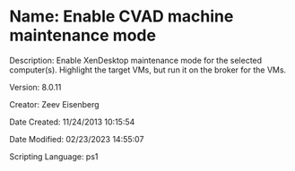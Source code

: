 ﻿# Name: Enable CVAD machine maintenance mode

Description: Enable XenDesktop maintenance mode for the selected computer(s). Highlight the target VMs, but run it on the broker for the VMs.

Version: 8.0.11

Creator: Zeev Eisenberg

Date Created: 11/24/2013 10:15:54

Date Modified: 02/23/2023 14:55:07

Scripting Language: ps1

